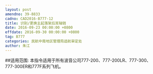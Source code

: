 ```yaml
---
layout: post
amendno: 39-8833
cadno: CAD2016-B777-12
title: 识别/更换主起落架后耳轴销
date: 2016-09-23 00:00:00 +0800
effdate: 2016-09-30 00:00:00 +0800
tag: B777
categories: 民航中南地区管理局适航审定处
author: 朱江
---
```


##适用范围:
本指令适用于所有波音公司777-200、777-200LR、777-300、777-300ER和777F系列飞机。

